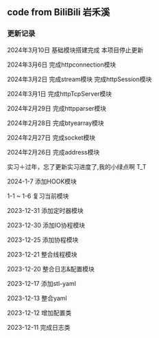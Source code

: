 ## code from BiliBili 岩禾溪



### 更新记录
2024年3月10日 基础模块搭建完成 本项目停止更新

2024年3月6日 完成httpconnection模块 

2024年3月2日 完成stream模块 完成httpSession模块

2024年3月1日 完成httpTcpServer模块

2024年2月29日 完成httpparser模块

2024年2月28日 完成btyearray模块

2024年2月27日 完成socket模块

2024年2月26日 完成address模块
 
实习＋过年，忘了更新实习进度了,我的小绿点啊 T_T

2024-1-7   添加HOOK模块

1-1 ~ 1-6  复习当前模块

2023-12-31 添加定时器模块

2023-12-30 添加IO协程模块

2023-12-25 添加协程模块

2023-12-21 整合线程模块

2023-12-20 整合日志&配置模块

2023-12-17 添加stl-yaml

2023-12-13 整合yaml

2023-12-12 增加配置类

2023-12-11 完成日志类

